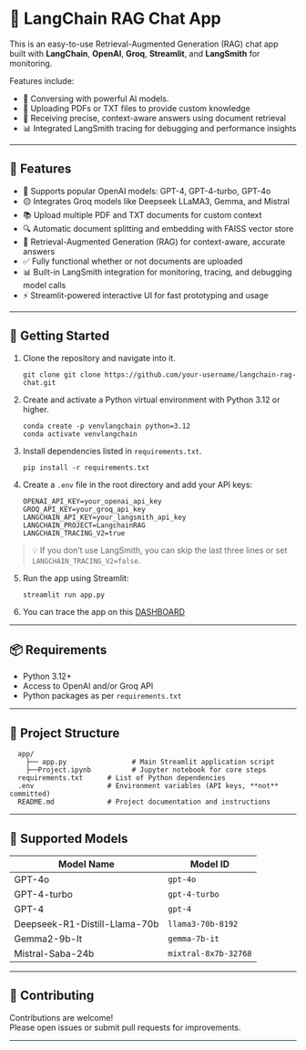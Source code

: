 # 💬 LangChain RAG Chat App  

This is an easy-to-use Retrieval-Augmented Generation (RAG) chat app built with **LangChain**, **OpenAI**, **Groq**, **Streamlit**, and **LangSmith** for monitoring.

Features include:  
- 💬 Conversing with powerful AI models.
- 📄 Uploading PDFs or TXT files to provide custom knowledge  
- 🧠 Receiving precise, context-aware answers using document retrieval  
- 📊 Integrated LangSmith tracing for debugging and performance insights  

---

## 🧰 Features

- 🔷 Supports popular OpenAI models: GPT-4, GPT-4-turbo, GPT-4o  
- 🟡 Integrates Groq models like Deepseek LLaMA3, Gemma, and Mistral  
- 📚 Upload multiple PDF and TXT documents for custom context  
- 🔍 Automatic document splitting and embedding with FAISS vector store  
- 🧠 Retrieval-Augmented Generation (RAG) for context-aware, accurate answers  
- ✅ Fully functional whether or not documents are uploaded  
- 📊 Built-in LangSmith integration for monitoring, tracing, and debugging model calls  
- ⚡ Streamlit-powered interactive UI for fast prototyping and usage  


---

## 🚀 Getting Started

1. Clone the repository and navigate into it.
   
   ```
   git clone git clone https://github.com/your-username/langchain-rag-chat.git
   ```

2. Create and activate a Python virtual environment with Python 3.12 or higher.
   
   ```
   conda create -p venvlangchain python=3.12
   conda activate venvlangchain
   ```

3. Install dependencies listed in `requirements.txt`.
   
    ```
    pip install -r requirements.txt
    ```

4. Create a `.env` file in the root directory and add your API keys:

    ```
    OPENAI_API_KEY=your_openai_api_key
    GROQ_API_KEY=your_groq_api_key
    LANGCHAIN_API_KEY=your_langsmith_api_key
    LANGCHAIN_PROJECT=LangchainRAG
    LANGCHAIN_TRACING_V2=true
    ```

> 💡 If you don’t use LangSmith, you can skip the last three lines or set `LANGCHAIN_TRACING_V2=false`.

5. Run the app using Streamlit:

    ```
    streamlit run app.py
    ```
6. You can trace the app on this [DASHBOARD](https://smith.langchain.com/o/b30de270-0832-4d48-baa4-c4ce02a836dc/dashboards/10024ed1-1fc3-4b53-b9fe-4f4e6a8cf2a2)
   
---

## 📦 Requirements

- Python 3.12+
- Access to OpenAI and/or Groq API
- Python packages as per `requirements.txt`

---

## 📁 Project Structure
```
  app/
    ├── app.py                # Main Streamlit application script
    ├──Project.ipynb          # Jupyter notebook for core steps
  requirements.txt      # List of Python dependencies
  .env                  # Environment variables (API keys, **not** committed)
  README.md             # Project documentation and instructions
```
---

## 🤖 Supported Models

| Model Name                    | Model ID              |
|------------------------------|-----------------------|
| GPT-4o                       | `gpt-4o`              |
| GPT-4-turbo                  | `gpt-4-turbo`         |
| GPT-4                        | `gpt-4`               |
| Deepseek-R1-Distill-Llama-70b| `llama3-70b-8192`     |
| Gemma2-9b-It                 | `gemma-7b-it`         |
| Mistral-Saba-24b             | `mixtral-8x7b-32768`  |


---

## 🤝 Contributing

Contributions are welcome!  
Please open issues or submit pull requests for improvements.

---
